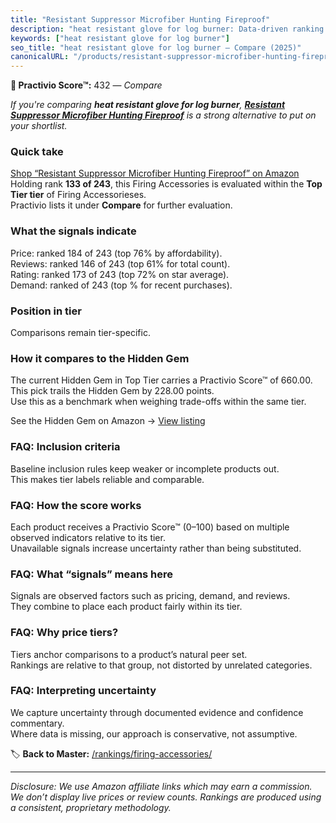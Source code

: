 ```yaml
---
title: "Resistant Suppressor Microfiber Hunting Fireproof"
description: "heat resistant glove for log burner: Data-driven ranking using the Practivio Score™. Positioned by quality, value, demand, findability, momentum."
keywords: ["heat resistant glove for log burner"]
seo_title: "heat resistant glove for log burner — Compare (2025)"
canonicalURL: "/products/resistant-suppressor-microfiber-hunting-fireproof-B0DKJ324B3/"
---
```


**🛒 Practivio Score™:** 432 — _Compare_


*If you're comparing **heat resistant glove for log burner**, **[Resistant Suppressor Microfiber Hunting Fireproof](https://www.amazon.com/dp/B0DKJ324B3?tag=practivio-20)** is a strong alternative to put on your shortlist.*
### Quick take
[Shop “Resistant Suppressor Microfiber Hunting Fireproof” on Amazon](https://www.amazon.com/dp/B0DKJ324B3?tag=practivio-20)
Holding rank **133 of 243**, this Firing Accessories is evaluated within the **Top Tier tier** of Firing Accessorieses.  
Practivio lists it under **Compare** for further evaluation.

### What the signals indicate
Price: ranked 184 of 243 (top 76% by affordability).  
Reviews: ranked 146 of 243 (top 61% for total count).  
Rating: ranked 173 of 243 (top 72% on star average).  
Demand: ranked  of 243 (top % for recent purchases).

### Position in tier
Comparisons remain tier-specific.

### How it compares to the Hidden Gem
The current Hidden Gem in Top Tier carries a Practivio Score™ of 660.00.  
This pick trails the Hidden Gem by 228.00 points.  
Use this as a benchmark when weighing trade-offs within the same tier.  

See the Hidden Gem on Amazon → [View listing](https://www.amazon.com/dp/B07KSG1NDH?tag=practivio-20)

### FAQ: Inclusion criteria
Baseline inclusion rules keep weaker or incomplete products out.  
This makes tier labels reliable and comparable.

### FAQ: How the score works
Each product receives a Practivio Score™ (0–100) based on multiple observed indicators relative to its tier.  
Unavailable signals increase uncertainty rather than being substituted.

### FAQ: What “signals” means here
Signals are observed factors such as pricing, demand, and reviews.  
They combine to place each product fairly within its tier.

### FAQ: Why price tiers?
Tiers anchor comparisons to a product’s natural peer set.  
Rankings are relative to that group, not distorted by unrelated categories.

### FAQ: Interpreting uncertainty
We capture uncertainty through documented evidence and confidence commentary.  
Where data is missing, our approach is conservative, not assumptive.

<!-- Missing template for Compare/CompareWithinPriceClass -->


🏷️ **Back to Master:** [/rankings/firing-accessories/](/rankings/firing-accessories/)

---
_Disclosure: We use Amazon affiliate links which may earn a commission. We don’t display live prices or review counts. Rankings are produced using a consistent, proprietary methodology._

